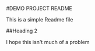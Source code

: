 #DEMO PROJECT README

This is a simple Readme file

##Heading 2

I hope this isn't much of a problem